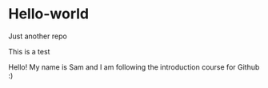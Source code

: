 # Hello-world
Just another repo


This is a test

Hello! My name is Sam and I am following the introduction course for Github :)
